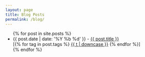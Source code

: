 ```yaml
---
layout: page
title: Blog Posts
permalink: /blog/
---
```


<ul>
        {% for post in site.posts %}
        <li>
            <span class="date">{{ post.date | date: '%Y %b %d' }}</span> - <a href="{{ post.url }}">{{ post.title }}</a> <div class = "tag"> [{% for tag in post.tags %} <a href="/tag/#{{t | downcase | replace:" ","-" }}">{{ t | downcase }}</a> {% endfor %}]
            </div>
        </li>
        {% endfor %}
</ul>

